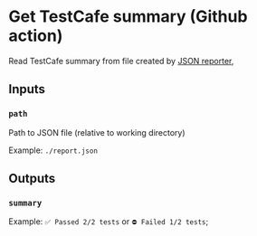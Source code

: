 # Get TestCafe summary (Github action)

Read TestCafe summary from file created by [JSON reporter](https://www.npmjs.com/package/testcafe-reporter-json),

## Inputs

### `path`

Path to JSON file (relative to working directory)

Example: `./report.json`

## Outputs

### `summary`

Example: `✅ Passed 2/2 tests` or `⛔️ Failed 1/2 tests`;
